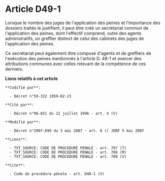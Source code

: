 # Article D49-1

Lorsque le nombre des juges de l'application des peines et l'importance des dossiers traités le justifient, il peut être créé
un secrétariat commun de l'application des peines, dont l'effectif comprend, outre des agents administratifs, un greffier
distinct de celui des cabinets des juges de l'application des peines. 

Ce secrétariat peut également être composé d'agents et de greffiers de l'exécution des peines mentionnés à l'article D. 48-1
et exercer des attributions communes avec celles relevant de la compétence de ces derniers.

**Liens relatifs à cet article**

	**Codifié par**:

	  - Décret n°59-322 1959-02-23

	**Cité par**:

	  - Décret n°96-651 du 22 juillet 1996 - art. 4 (V)

	**Modifié par**:

	  - Décret n°2007-699 du 3 mai 2007 - art. 8 () JORF 5 mai 2007

	**Liens**:

	  - TXT_SOURCE: CODE DE PROCEDURE PENALE - art. 707 (T)
	  - TXT_SOURCE: CODE DE PROCEDURE PENALE - art. 708 (M)
	  - TXT_SOURCE: CODE DE PROCEDURE PENALE - art. 709 (V)

	**Cite**:

	  - Code de procédure pénale - art. D48-1 (V)
